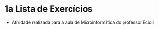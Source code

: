 # 1a Lista de Exercícios 
- Atividade realizada para a aula de Microinformática do professor Ecidir
